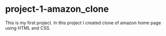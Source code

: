 # project-1-amazon_clone
This is my first project. In this project I created clone of amazon home page using HTML and CSS.
